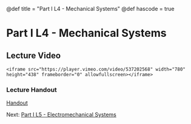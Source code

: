 @def title = "Part I L4 - Mechanical Systems"
@def hascode = true

# Part I L4 - Mechanical Systems

## Lecture Video
~~~
<iframe src="https://player.vimeo.com/video/537202568" width="780" height="438" frameborder="0" allowfullscreen></iframe>
~~~
### Lecture Handout
[Handout](/part_i/ME417_-_Controls_-_Part_I_Lecture_4_Mechanical_Systems.pdf)

Next: [Part I L5 - Electromechanical Systems](../lecture5/)

